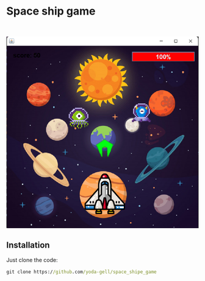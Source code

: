 # Space ship game
<br/>

<p align="center">
  <img src="https://github.com/yoda-gell/space_shipe_game/blob/master/image.bmp" />
</p>

## Installation
Just clone the code: <br/>
```cmd
git clone https://github.com/yoda-gell/space_shipe_game
```
